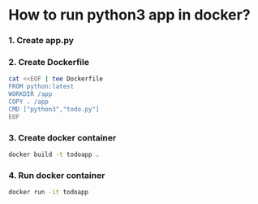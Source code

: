 # How to run python3 app in docker?

### 1. Create app.py

### 2. Create Dockerfile
```bash
cat <<EOF | tee Dockerfile
FROM python:latest
WORKDIR /app
COPY . /app
CMD ["python3","todo.py"]
EOF
```
### 3. Create docker container 
```bash
docker build -t todoapp .
```
### 4. Run docker container 
```bash
docker run -it todoapp
```
